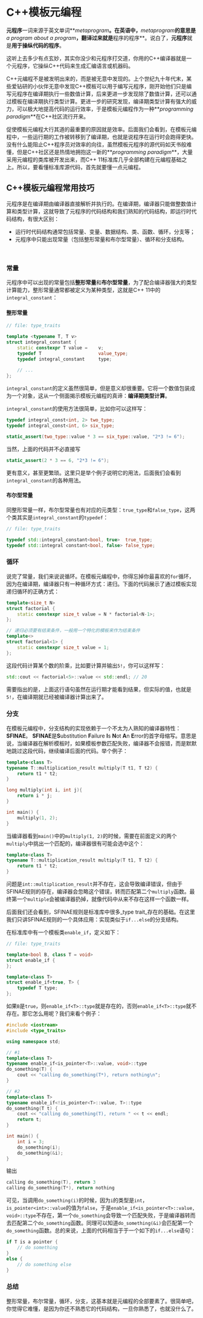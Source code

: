 # C++模板元编程

**元程序**一词来源于英文单词**_metaprogram_**。在英语中，**_metaprogram_**的意思是**_a program about a program_**，翻译过来就是**程序的程序**。说白了，**元程序**就是**用于操纵代码的程序**。

这听上去多少有点玄妙，其实你没少和元程序打交道，你用的C++编译器就是一个元程序，它操纵C++代码来生成汇编语言或机器码。

C++元编程不是被发明出来的，而是被无意中发现的。上个世纪九十年代末，某些爱钻研的小伙伴无意中发现C++模板可以用于编写元程序，刚开始他们只是编写元程序在编译期执行一些数值计算，后来更进一步发现除了数值计算，还可以通过模板在编译期执行类型计算。更进一步的研究发现，编译期类型计算有强大的威力，可以极大地提高代码的运行效率，于是模板元编程作为一种**_programming paradigm_**在C++社区流行开来。

促使模板元编程大行其道的最重要的原因就是效率。后面我们会看到，在模板元编程中，一些运行期的工作被转移到了编译期，也就是说程序在运行时会跑得更快。没有什么能阻止C++程序员对效率的向往，虽然模板元程序的源代码如天书般难懂，但是C++社区还是热情地拥抱这一新的**_programming paradigm_**，大量采用元编程的类库被开发出来，而C++ 11标准库几乎全部构建在元编程基础之上。所以，要看懂标准库源代码，首先就要懂一点元编程。

## C++模板元编程常用技巧

元程序是在编译期由编译器直接解析并执行的。在编译期，编译器只能做整数值计算和类型计算，这就导致了元程序的代码结构和我们熟知的代码结构，即运行时代码结构，有很大区别：

* 运行时代码结构通常包括常量、变量、数据结构、类、函数、循环，分支等；
* 元程序中只能出现常量（包括整形常量和布尔型常量）、循环和分支结构。

<br/>

### 常量

元程序中可以出现的常量包括**整形常量**和**布尔型常量**，为了配合编译器强大的类型计算能力，整形常量通常都被定义为某种类型，这就是C++ 11中的`integral_constant`：

#### 整形常量

```c++
// file: type_traits

template <typename T, T v>
struct integral_constant {
    static constexpr T value =    v;
    typedef T                     value_type;
    typedef integral_constant     type;
    
    // ...
};
```

`integral_constant`的定义虽然很简单，但是意义却很重要。它将一个数值包装成为一个对象，这从一个侧面揭示模板元编程的真谛：**编译期类型计算**。

`integral_constant`的使用方法很简单，比如你可以这样写：

```c++
typedef integral_const<int, 2> two_type;
typedef integral_const<int, 6> six_type;

static_assert(two_type::value * 3 == six_type::value, "2*3 != 6");
```

当然，上面的代码并不必直接写

```c++
static_assert(2 * 3 == 6, "2*3 != 6");
```

更有意义，甚至更繁琐。这里只是举个例子说明它的用法，后面我们会看到`integral_constant`的各种用法。

#### 布尔型常量

同整形常量一样，布尔型常量也有对应的元类型：`true_type`和`false_type`，这两个类其实是`integral_constant`的`typedef`：

```c++
// file: type_traits

typedef std::integral_constant<bool, true>  true_type;
typedef std::integral constant<bool, false> false_type;
```

### 循环

说完了常量，我们来说说循环。在模板元编程中，你得忘掉你最喜欢的`for`循环，因为在编译期，编译器只有一种循环方式：递归。下面的代码展示了通过模板实现递归循环的正确方式：

```c++
template<size_t N>
struct factorial {
    static constexpr size_t value = N * factorial<N-1>;
};

// 递归必须要有结束条件，一般用一个特化的模板来作为结束条件
template<>
struct factorial<1> {
    static constexpr size_t value = 1;
};
```

这段代码计算某个数的阶乘，比如要计算并输出`5!`，你可以这样写：

```c++
std::cout << factorial<5>::value << std::endl; // 20
```

需要指出的是，上面这行语句虽然在运行期才能看到结果，但实际的值，也就是`5!`，在编译期就已经被编译器计算出来了。


### 分支

在模板元编程中，分支结构的实现依赖于一个不太为人熟知的编译器特性：**SFINAE**。 **SFINAE**是**S**ubstitution **F**ailure **I**s **N**ot **A**n **E**rror的首字母缩写。意思是说，当编译器在解析模板时，如果模板参数匹配失败，编译器不会报错，而是默默地跳过这段代码，继续编译后面的代码。举个例子：

```c++
template<class T>
typename T::multiplication_result multiply(T t1, T t2) {
    return t1 * t2;
}

long multiply(int i, int j){
    return i * j;
}

int main() {
    multiply(1, 2);
}
```

当编译器看到`main()`中的`multiply(1, 2)`的时候，需要在前面定义的两个`multiply`中挑出一个匹配的，编译器很有可能会选中这个：

```c++
template<class T>
typename T::multiplication_result multiply(T t1, T t2) {
    return t1 * t2;
}
```

问题是`int::multiplication_result`并不存在，这会导致编译错误，但由于SFINAE规则的存在，编译器会忽略这个错误，转而匹配第二个`multiply`函数。最终第一个`multiple`会被编译器扔掉，就像代码中从来不存在这样一个函数一样。

后面我们还会看到，SFINAE规则是标准库中很多_type trait_存在的基础。在这里我们只讲SFINAE规则的一个具体应用：实现类似于`if...else`的分支结构。

在标准库中有一个模板类`enable_if`，定义如下：

```c++
// file: type_traits

template<bool B, class T = void>
struct enable_if {
};

template<class T>
struct enable_if<true, T> {
    typedef T type;
};
```

如果`B`是`true`，则`enable_if<T>::type`就是存在的，否则`enable_if<T>::type`就不存在。那它怎么用呢？我们来看个例子：

```c++
#include <iostream>
#include <type_traits>

using namespace std;

// #1
template<class T>
typename enable_if<is_pointer<T>::value, void>::type
do_something(T) {
    cout << "calling do_something(T*), return nothing\n";
}

// #2
template<class T>
typename enable_if<!is_pointer<T>::value, T>::type
do_something(T t) {
    cout << "calling do_something(T), return " << t << endl;
    return t;
}

int main() {
    int i = 3;
    do_something(i);
    do_something(&i);
}
```

输出
```c++
calling do_something(T), return 3
calling do_something(T*), return nothing
```

可见，当调用`do_something(i)`的时候，因为`i`的类型是`int`，`is_pointer<int>::value`的值为`false`，于是`enable_if<is_pointer<T>::value, void>::type`不存在，第一个`do_something`会导致一个匹配失败，于是编译器转而去匹配第二个`do_something`函数。同理可以知道`do_something(&i)`会匹配第一个`do_something`函数。总的来说，上面的代码相当于于一个如下的`if...else`语句：

```c++
if T is a pointer {
    // do something
}
else {
    // do something else
}
```

### 总结

整形常量，布尔常量，循环，分支，这基本就是元编程的全部要素了。很简单吧，你觉得它难懂，是因为你还不熟悉它的代码结构，一旦你熟悉了，也就没什么了。








